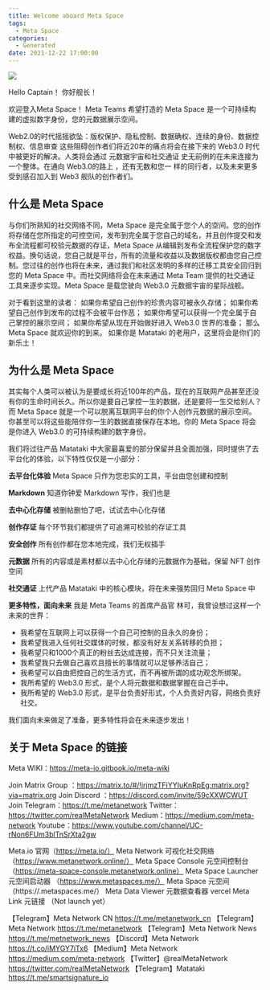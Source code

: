 ```yaml
---
title: Welcome aboard Meta Space
tags:
  - Meta Space
categories:
  - Generated
date: 2021-12-22 17:00:00
---
```


![](https://i.imgur.com/U9HusFg.png)

Hello Captain！
你好舰长！

欢迎登入Meta Space！ 
Meta Teams 希望打造的 Meta Space 是一个可持续构建的虚拟数字身份，您的元数据展示空间。

Web2.0的时代摇摇欲坠：版权保护、隐私控制、数据确权、连续的身份、数据控制权、信息审查 这些阻碍创作者们将近20年的痛点将会在接下来的 Web3.0 时代中被更好的解决。人类将会通过 元数据宇宙和社交通证 史无前例的在未来连接为一个整体。在通向 Web3.0的路上 ，还有无数和您一    样的同行者，以及未来更多受到感召加入到 Web3 舰队的创作者们。

## 什么是 Meta Space

与你们所熟知的社交网络不同，Meta Space 是完全属于您个人的空间。您的创作将存储在您所指定的可控空间，发布到完全属于您自己的域名，并且创作提交和发布全流程都可校验元数据的存证，Meta Space 从编辑到发布全流程保护您的数字权益。换句话说，您自己就是平台，所有的流量和收益以及数据版权都由您自己控制。您过往的创作也将在未来，通过我们和社区发明的多样的迁移工具安全回归到您的 Meta Space 中。而社交网络将会在未来通过 Meta Team 提供的社交通证工具来逐步实现。Meta Space 是载您驶向 Web3.0 元数据宇宙的星际战舰。

对于看到这里的读者：
如果你希望自己创作的珍贵内容可被永久存储；
如果你希望自己创作到发布的过程不会被平台作恶；
如果你希望可以获得一个完全属于自己掌控的展示空间；
如果你希望从现在开始做好进入 Web3.0 世界的准备；
那么 Meta Space 就欢迎你的到来。
如果你是 Matataki 的老用户，这里将会是你们的新乐土！

## 为什么是 Meta Space

其实每个人类可以被认为是要成长将近100年的产品，现在的互联网产品甚至还没有你的生命时间长久。所以你是要自己掌控一生的数据，还是要将一生交给别人？而 Meta Space 就是一个可以脱离互联网平台的你个人创作元数据的展示空间。你甚至可以将这些能陪伴你一生的数据直接保存在本地。你的 Meta Space 将会是你进入 Web3.0 的可持续构建的数字身份。

我们将过往产品 Matataki 中大家最喜爱的部分保留并且全面加强，同时提供了去平台化的体验，以下特性仅仅是一小部分：

**去平台化体验**
Meta Space 只作为您忠实的工具，平台由您创建和控制

**Markdown**
知道你钟爱 Markdown 写作，我们也是

**去中心化存储**
被删帖删怕了吧，试试去中心化存储

**创作存证**
每个环节我们都提供了可追溯可校验的存证工具

**安全创作**
所有创作都在您本地完成，我们无权插手

**元数据**
所有的内容或是素材都以去中心化存储的元数据作为基础，保留 NFT 创作空间

**社交通证**
上代产品 Matataki 中的核心模块，将在未来强势回归 Meta Space 中

**更多特性，面向未来**
我是 Meta Teams 的首席产品官 林可，我曾设想过这样一个未来的世界：
- 我希望在互联网上可以获得一个自己可控制的且永久的身份；
- 我希望我进入任何社交媒体的时候，都没有好友关系转移的负担；
- 我希望只和1000个真正的粉丝去达成连接，而不只关注流量；
- 我希望我只去做自己喜欢且擅长的事情就可以足够养活自己；
- 我希望可以自由把控自己的生活方式，而不再被所谓的成功观念所绑架。
- 我所希望的 Web3.0 形式，是个人将元数据和数据掌握在自己手中。
- 我所希望的 Web3.0 形式，是平台负责好形式，个人负责好内容，网络负责好社交。

我们面向未来做足了准备，更多特性将会在未来逐步发出！

## 关于 Meta Space 的链接

Meta WIKI：https://meta-io.gitbook.io/meta-wiki

Join Matrix Group ：https://matrix.to/#/!jrjmzTFiYYIuKnRpEg:matrix.org?via=matrix.org
Join Discord ：https://discord.com/invite/59cXXWCWUT
Join Telegram：https://t.me/metanetwork
Twitter：https://twitter.com/realMetaNetwork
Medium：https://medium.com/meta-network
Youtube：https://www.youtube.com/channel/UC-rNon6FUm3blTnSrXta2gw

Meta.io 官网（https://meta.io/）
Meta Network 可视化社交网络 （https://www.metanetwork.online/）
Meta Space Console 元空间控制台 （https://meta-space-console.metanetwork.online）
Meta Space Launcher 元空间启动器 （https://www.metaspaces.me/）
Meta Space 元空间 （https://<Custom Domain>.metaspaces.me/）
Meta Data Viewer 元数据查看器 vercel
Meta Link 元链接 （Not launch yet）

【Telegram】Meta Network CN https://t.me/metanetwork_cn
【Telegram】Meta Network https://t.me/metanetwork
【Telegram】Meta Network News https://t.me/metnetwork_news
【Discord】Meta Network https://t.co/iMYGY7iTx6
【Medium】Meta Network https://medium.com/meta-network
【Twitter】@realMetaNetwork https://twitter.com/realMetaNetwork
【Telegram】Matataki https://t.me/smartsignature_io
